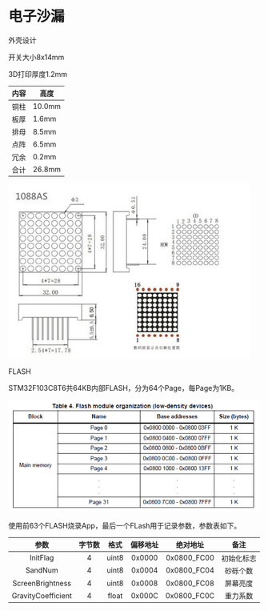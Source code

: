 # 电子沙漏

外壳设计

开关大小8x14mm

3D打印厚度1.2mm

| 内容 | 高度   |
| ---- | ------ |
| 铜柱 | 10.0mm |
| 板厚 | 1.6mm  |
| 排母 | 8.5mm  |
| 点阵 | 6.5mm  |
| 冗余 | 0.2mm  |
| 合计 | 26.8mm |



![LED点阵](https://raw.githubusercontent.com/MaxDYi/PicGo/main/202401081244703.jpg)





FLASH

STM32F103C8T6共64KB内部FLASH，分为64个Page，每Page为1KB。

![image-20240111133508131](https://raw.githubusercontent.com/MaxDYi/PicGo/main/202401111335204.png)

使用前63个FLASH烧录App，最后一个FLash用于记录参数，参数表如下。

|        参数        | 字节数 | 格式  | 偏移地址 |  绝对地址   |    备注    |
| :----------------: | :----: | :---: | :------: | :---------: | :--------: |
|      InitFlag      |   4    | uint8 |  0x0000  | 0x0800_FC00 | 初始化标志 |
|      SandNum       |   4    | uint8 |  0x0004  | 0x0800_FC04 |  砂砾个数  |
|  ScreenBrightness  |   4    | uint8 |  0x0008  | 0x0800_FC08 |  屏幕亮度  |
| GravityCoefficient |   4    | float |  0x000C  | 0x0800_FC0C |  重力系数  |

